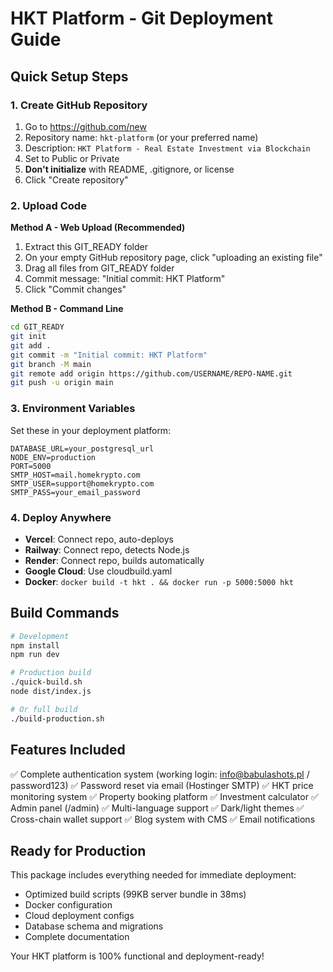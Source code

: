 # HKT Platform - Git Deployment Guide

## Quick Setup Steps

### 1. Create GitHub Repository
1. Go to https://github.com/new
2. Repository name: `hkt-platform` (or your preferred name)
3. Description: `HKT Platform - Real Estate Investment via Blockchain`
4. Set to Public or Private
5. **Don't initialize** with README, .gitignore, or license
6. Click "Create repository"

### 2. Upload Code
**Method A - Web Upload (Recommended)**
1. Extract this GIT_READY folder
2. On your empty GitHub repository page, click "uploading an existing file"
3. Drag all files from GIT_READY folder
4. Commit message: "Initial commit: HKT Platform"
5. Click "Commit changes"

**Method B - Command Line**
```bash
cd GIT_READY
git init
git add .
git commit -m "Initial commit: HKT Platform"
git branch -M main
git remote add origin https://github.com/USERNAME/REPO-NAME.git
git push -u origin main
```

### 3. Environment Variables
Set these in your deployment platform:

```
DATABASE_URL=your_postgresql_url
NODE_ENV=production
PORT=5000
SMTP_HOST=mail.homekrypto.com
SMTP_USER=support@homekrypto.com
SMTP_PASS=your_email_password
```

### 4. Deploy Anywhere
- **Vercel**: Connect repo, auto-deploys
- **Railway**: Connect repo, detects Node.js
- **Render**: Connect repo, builds automatically
- **Google Cloud**: Use cloudbuild.yaml
- **Docker**: `docker build -t hkt . && docker run -p 5000:5000 hkt`

## Build Commands
```bash
# Development
npm install
npm run dev

# Production build
./quick-build.sh
node dist/index.js

# Or full build
./build-production.sh
```

## Features Included
✅ Complete authentication system (working login: info@babulashots.pl / password123)
✅ Password reset via email (Hostinger SMTP)
✅ HKT price monitoring system
✅ Property booking platform
✅ Investment calculator
✅ Admin panel (/admin)
✅ Multi-language support
✅ Dark/light themes
✅ Cross-chain wallet support
✅ Blog system with CMS
✅ Email notifications

## Ready for Production
This package includes everything needed for immediate deployment:
- Optimized build scripts (99KB server bundle in 38ms)
- Docker configuration
- Cloud deployment configs
- Database schema and migrations
- Complete documentation

Your HKT platform is 100% functional and deployment-ready!
